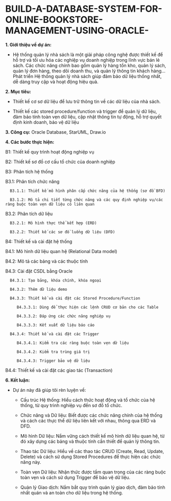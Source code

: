 # BUILD-A-DATABASE-SYSTEM-FOR-ONLINE-BOOKSTORE-MANAGEMENT-USING-ORACLE-
**1. Giới thiệu về dự án:**
- Hệ thống quản lý nhà sách là một giải pháp công nghệ được thiết kế để hỗ trợ và tối ưu hóa các nghiệp vụ doanh nghiệp trong lĩnh vực bán lẻ sách. Các chức năng chính bao gồm quản lý hàng tồn kho, quản lý sách, quản lý đơn hàng, theo dõi doanh thu, và quản lý thông tin khách hàng... Phát triển Hệ thống quản lý nhà sách giúp đảm bảo dữ liệu thống nhất, dễ dàng truy cập và hoạt động hiệu quả.

**2. Mục tiêu:**

- Thiết kế cơ sơ dữ liệu để lưu trữ thông tin về các dữ liệu của nhà sách.

- Thiết kế các stored procedure/function và trigger để quản lý dữ liệu, đảm bảo tính toàn vẹn dữ liệu, cập nhật thông tin tự động, hỗ trợ quyết định kinh doanh, bảo vệ dữ liệu

**3. Công cụ:** Oracle Database, StarUML, Draw.io  

**4. Các bước thực hiện:**

B1: Thiết kế quy trình hoạt động nghiệp vụ 

B2: Thiết kế sơ đồ cơ cấu tổ chức của doanh nghiệp

B3: Phân tích hệ thống 

   B3.1: Phân tích chức năng 

      B3.1.1: Thiết kế mô hình phân cấp chức năng của hệ thống (sơ đồ BFD)
    
      B3.1.2: Mô tả chi tiết từng chức năng và các quy định nghiệp vụ/các ràng buộc toàn vẹn dữ liệu có liên quan
    
  B3.2: Phân tích dữ liệu 
  
      B3.2.1: Mô hình thực thể kết hợp (ERD)
   
      B3.2.2: Thiết kế các sơ đồ luồng dữ liệu (DFD)
   
B4: Thiết kế và cài đặt hệ thống 

   B4.1: Mô hình dữ liệu quan hệ (Relational Data model) 
 
   B4.2: Mô tả các bảng và các thuộc tính
 
   B4.3: Cài đặt CSDL bằng Oracle 
 
      B4.3.1: Tạo bảng, khóa chính, khóa ngoại 
  
      B4.3.2: Thêm dữ liệu demo 
  
      B4.3.3: Thiết kế và cài đặt các Stored Procedure/Function 
  
         B4.3.3.1: Dùng để thực hiện các lệnh CRUD cơ bản cho các Table 
    
         B4.3.3.2: Đáp ứng các chức năng nghiệp vụ
    
         B4.3.3.3: Kết xuất dữ liệu báo cáo 

      B4.3.4: Thiết kế và cài đặt các Trigger

         B4.3.4.1: Kiểm tra các ràng buộc toàn vẹn dữ liệu  

         B4.3.4.2: Kiểm tra trùng giá trị 

         B4.3.4.3: Trigger bảo vệ dữ liệu  

   B4.4: Thiết kế và cài đặt các giao tác (Transaction)

**6. Kết luận:**
- Dự án này đã giúp tôi rèn luyện về: 

   + Cấu trúc Hệ thống: Hiểu cách thức hoạt động và tổ chức của hệ thống, từ quy trình nghiệp vụ đến sơ đồ tổ chức.
    
   + Chức năng và Dữ liệu: Biết được các chức năng chính của hệ thống và cách các thực thể dữ liệu liên kết với nhau, thông qua ERD và DFD.
    
   + Mô hình Dữ liệu: Nắm vững cách thiết kế mô hình dữ liệu quan hệ, từ đó xây dựng các bảng và thuộc tính cần thiết để quản lý thông tin.
    
   + Thao tác Dữ liệu: Hiểu về các thao tác CRUD (Create, Read, Update, Delete) và cách sử dụng Stored Procedures để thực hiện các chức năng này.
    
   + Toàn vẹn Dữ liệu: Nhận thức được tầm quan trọng của các ràng buộc toàn vẹn và cách sử dụng Trigger để bảo vệ dữ liệu.
     
   + Quản lý Giao dịch: Nắm bắt quy trình quản lý giao dịch, đảm bảo tính nhất quán và an toàn cho dữ liệu trong hệ thống.
